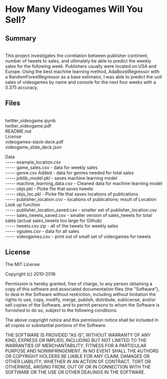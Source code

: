 # How Many Videogames Will You Sell?

## Summary
<br>
This project investigates the correlation between publisher continent, number of tweets to sales, and ultimately be able to predict the weekly sales for the following week. Publishers usually were located on USA and Europe. Using the best machine learning method, AdaBoostRegressor with a RandomForestRegressor as a base estimator, I was able to predict the unit sales of videogames by name and console for the next four weeks with a 0.375 accuracy. 

## Files 
<br>
twitter_videogame.ipynb <br>
twitter_videogame.pdf <br>
README.md <br>
License <br>
videogames-slack-deck.pdf <br>
videogame_slide_deck.json <br>

Data <br>
----- example_location.csv	<br>
----- game_sales.csv - data for weekly sales	<br>
----- genre.csv	Added - data for genres needed for total sales <br>
----- joblib_model.pkl - saves machine learning model	<br>
----- machine_learning_data.csv - Cleaned data for machine learning model	<br>
----- objs.pkl - Picke file that saves tweets	<br>
----- objs_loc.pkl - Picke file that saves locations of publications 	<br>
----- publisher_location.csv - locations of publications; result of Location Look up function	<br>
----- publisher_location_saved.csv - smaller set of publisher_location.csv	<br> 
----- sales_tweets_saved.csv - smaller version of sales_tweets for total sales (actual sales_tweets too large for Github)	<br>
----- tweets.csv.zip - all of the tweets for weekly sales	<br>
----- vgsales.csv	- data for all sales<br>
----- videogames.csv - print out of small set of videogames for tweets <br>

## License 

The MIT License

Copyright (c) 2010-2018 

Permission is hereby granted, free of charge, to any person obtaining a copy
of this software and associated documentation files (the "Software"), to deal
in the Software without restriction, including without limitation the rights
to use, copy, modify, merge, publish, distribute, sublicense, and/or sell
copies of the Software, and to permit persons to whom the Software is
furnished to do so, subject to the following conditions:

The above copyright notice and this permission notice shall be included in
all copies or substantial portions of the Software.

THE SOFTWARE IS PROVIDED "AS IS", WITHOUT WARRANTY OF ANY KIND, EXPRESS OR
IMPLIED, INCLUDING BUT NOT LIMITED TO THE WARRANTIES OF MERCHANTABILITY,
FITNESS FOR A PARTICULAR PURPOSE AND NONINFRINGEMENT. IN NO EVENT SHALL THE
AUTHORS OR COPYRIGHT HOLDERS BE LIABLE FOR ANY CLAIM, DAMAGES OR OTHER
LIABILITY, WHETHER IN AN ACTION OF CONTRACT, TORT OR OTHERWISE, ARISING FROM,
OUT OF OR IN CONNECTION WITH THE SOFTWARE OR THE USE OR OTHER DEALINGS IN
THE SOFTWARE.
